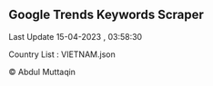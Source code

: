 

## Google Trends Keywords Scraper 
 
Last Update 15-04-2023 , 03:58:30

Country List :
VIETNAM.json



© Abdul Muttaqin 
